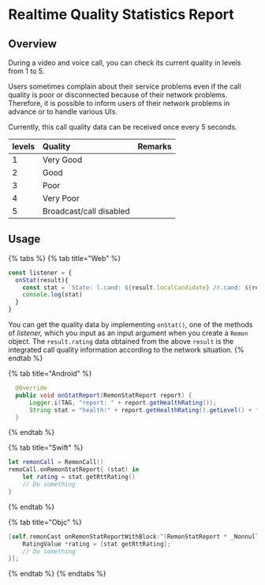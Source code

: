 # Realtime Quality Statistics Report

## Overview

During a video and voice call, you can check its current quality in levels from 1 to 5.

Users sometimes complain about their service problems even if the call quality is poor or disconnected because of their network problems. Therefore, it is possible to inform users of their network problems in advance or to handle various UIs.

Currently, this call quality data can be received once every 5 seconds.

| levels | Quality | Remarks |
| :--- | :--- | :--- |
| 1 | Very Good |  |
| 2 | Good |  |
| 3 | Poor |  |
| 4 | Very Poor |  |
| 5 | Broadcast/call disabled |  |

## Usage

{% tabs %}
{% tab title="Web" %}
```javascript
const listener = {
  onStat(result){
    const stat = `State: l.cand: ${result.localCandidate} /r.cand: ${result.remoteCandidate} /l.res: ${result.localFrameWidth} x ${result.localFrameHeight} /r.res: ${result.remoteFrameWidth} ${result.remoteFrameHeight} /l.rate: ${result.localFrameRate} /r.rate: ${result.remoteFrameRate} / Health: ${result.rating}`
    console.log(stat)
  }
}
```

You can get the quality data by implementing `onStat()`_,_ one of the methods of _listener,_ which you input as an input argument when you create a `Remon` object. The `result.rating` data obtained from the above `result` is the integrated call quality information according to the network situation.
{% endtab %}

{% tab title="Android" %}
```java
  @Override
  public void onStatReport(RemonStatReport report) {
      Logger.i(TAG, "report: " + report.getHealthRating());
      String stat = "health:" + report.getHealthRating().getLevel() + "\n";
  }
```
{% endtab %}

{% tab title="Swift" %}
```swift
let remonCall = RemonCall()
remoCall.onRemonStatReport{ (stat) in 
    let rating = stat.getRttRating()
    // Do something
}
```
{% endtab %}

{% tab title="Objc" %}
```objectivec
[self.remonCast onRemonStatReportWithBlock:^(RemonStatReport * _Nonnull stat) {
    RatingValue *rating = [stat getRttRating];
    // Do something
}];
```
{% endtab %}
{% endtabs %}

